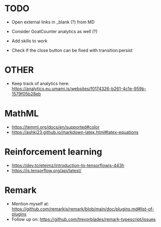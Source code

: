 # TODO

- Open external links in \_blank (?) from MD
- Consider GoatCounter analytics as well (?)

- Add skills to work
- Check if the close button can be fixed with transition:persist

# OTHER

- Keep track of analytics here: https://analytics.eu.umami.is/websites/f0174326-b261-4c1e-959b-1579f05b28eb

# MathML

- https://temml.org/docs/en/supported#color
- https://ashki23.github.io/markdown-latex.html#latex-equations

# Reinforcement learning

- https://dev.to/eteimz/introduction-to-tensorflowjs-443h
- https://js.tensorflow.org/api/latest/

# Remark

- Mention myself at: https://github.com/remarkjs/remark/blob/main/doc/plugins.md#list-of-plugins
- Follow up on: https://github.com/trevorblades/remark-typescript/issues
